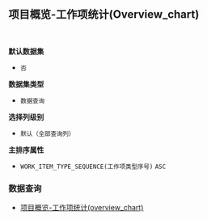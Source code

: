 ## 项目概览-工作项统计(Overview_chart) <!-- {docsify-ignore-all} -->



<br>
<p class="panel-title"><b>默认数据集</b></p>

* `否`

<p class="panel-title"><b>数据集类型</b></p>

* `数据查询`

<p class="panel-title"><b>选择列级别</b></p>

* `默认（全部查询列）`


<p class="panel-title"><b>主排序属性</b></p>

* `WORK_ITEM_TYPE_SEQUENCE(工作项类型序号)` `ASC`



### 数据查询
  * [项目概览-工作项统计(overview_chart)](module/ProjMgmt/Work_item/query/Overview_chart)
